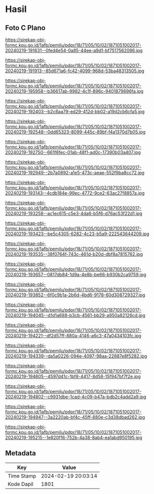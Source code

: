 # Hasil

## Foto C Plano

https://sirekap-obj-formc.kpu.go.id/1afb/pemilu/pdpr/18/71/05/10/02/1871051002017-20240219-191631--0fed4e54-0a85-44ee-a9d1-bf7517562096.jpg

https://sirekap-obj-formc.kpu.go.id/1afb/pemilu/pdpr/18/71/05/10/02/1871051002017-20240219-191913--85d671a6-fc42-4099-968d-53ba48313505.jpg

https://sirekap-obj-formc.kpu.go.id/1afb/pemilu/pdpr/18/71/05/10/02/1871051002017-20240219-195958--b36617ab-9982-4c1f-896c-9401879696fa.jpg

https://sirekap-obj-formc.kpu.go.id/1afb/pemilu/pdpr/18/71/05/10/02/1871051002017-20240219-192403--b2c6aa79-ed29-412d-bb02-a19d2cb6cfa5.jpg

https://sirekap-obj-formc.kpu.go.id/1afb/pemilu/pdpr/18/71/05/10/02/1871051002017-20240219-192548--0dd65323-8099-445c-89bf-f4a1370d7b05.jpg

https://sirekap-obj-formc.kpu.go.id/1afb/pemilu/pdpr/18/71/05/10/02/1871051002017-20240219-192750--661f6fec-01ab-48f1-ad0c-17390b03a407.jpg

https://sirekap-obj-formc.kpu.go.id/1afb/pemilu/pdpr/18/71/05/10/02/1871051002017-20240219-192949--2b7a0892-a1e5-473c-aeae-552f9ba8cc72.jpg

https://sirekap-obj-formc.kpu.go.id/1afb/pemilu/pdpr/18/71/05/10/02/1871051002017-20240219-193143--4cdb184e-99ec-4772-9ce2-63ac27f8857a.jpg

https://sirekap-obj-formc.kpu.go.id/1afb/pemilu/pdpr/18/71/05/10/02/1871051002017-20240219-193258--ac1ec615-c5e3-4da6-b5f6-d76ac53f22d1.jpg

https://sirekap-obj-formc.kpu.go.id/1afb/pemilu/pdpr/18/71/05/10/02/1871051002017-20240219-193423--be5c4305-6282-4c23-b5a9-222543644209.jpg

https://sirekap-obj-formc.kpu.go.id/1afb/pemilu/pdpr/18/71/05/10/02/1871051002017-20240219-193535--38f0764f-743c-461d-b20d-dbf8a7815762.jpg

https://sirekap-obj-formc.kpu.go.id/1afb/pemilu/pdpr/18/71/05/10/02/1871051002017-20240219-193657--0817db84-1d9a-4e8b-be66-b930b2ca9759.jpg

https://sirekap-obj-formc.kpu.go.id/1afb/pemilu/pdpr/18/71/05/10/02/1871051002017-20240219-193852--6f0c9b1a-2b6d-4bd6-9178-60d308729327.jpg

https://sirekap-obj-formc.kpu.go.id/1afb/pemilu/pdpr/18/71/05/10/02/1871051002017-20240219-194045--d1d1a688-b3cb-4561-bb29-a950a82126cd.jpg

https://sirekap-obj-formc.kpu.go.id/1afb/pemilu/pdpr/18/71/05/10/02/1871051002017-20240219-194221--df2d57ff-880a-4146-a6c3-47a0434103fc.jpg

https://sirekap-obj-formc.kpu.go.id/1afb/pemilu/pdpr/18/71/05/10/02/1871051002017-20240219-194339--da5a0226-094e-4097-98aa-22887e8f5282.jpg

https://sirekap-obj-formc.kpu.go.id/1afb/pemilu/pdpr/18/71/05/10/02/1871051002017-20240219-194605--4597d41c-1bf8-4417-8d58-15f947bf7f2e.jpg

https://sirekap-obj-formc.kpu.go.id/1afb/pemilu/pdpr/18/71/05/10/02/1871051002017-20240219-194802--c9931dbe-1cad-4c09-b47a-bdb2c4add2a9.jpg

https://sirekap-obj-formc.kpu.go.id/1afb/pemilu/pdpr/18/71/05/10/02/1871051002017-20240219-194947--3a2220ab-bf4c-45ff-880e-c3d38dbad262.jpg

https://sirekap-obj-formc.kpu.go.id/1afb/pemilu/pdpr/18/71/05/10/02/1871051002017-20240219-195215--1e820f16-752b-4a38-8ab4-ea1abd950195.jpg


## Metadata

| Key        | Value               |
| ---------- | ------------------- |
| Time Stamp | 2024-02-19 20:03:14 |
| Kode Dapil | 1801                |



